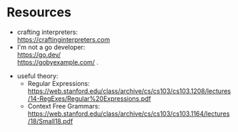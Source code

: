 # Resources
- crafting interpreters: \
    https://craftinginterpreters.com
- I'm not a go developer: \
    https://go.dev/ \
    https://gobyexample.com/
	.
* useful theory:
    - Regular Expressions: \
        https://web.stanford.edu/class/archive/cs/cs103/cs103.1208/lectures/14-RegExes/Regular%20Expressions.pdf
    - Context Free Grammars: \
        https://web.stanford.edu/class/archive/cs/cs103/cs103.1164/lectures/18/Small18.pdf
